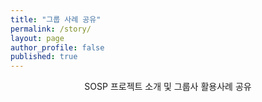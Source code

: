 ```yaml
---
title: "그룹 사례 공유"
permalink: /story/
layout: page
author_profile: false
published: true
---
```


<p align="center">SOSP 프로젝트 소개 및 그룹사 활용사례 공유</p>